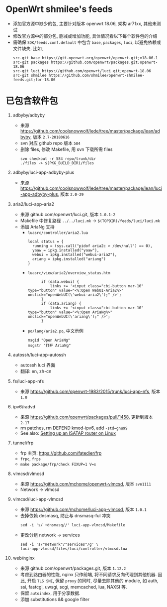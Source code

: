 # OpenWrt shmilee's feeds

* 添加官方源中缺少的包,
  主要针对版本 openwrt 18.06, 架构 ar71xx, 其他未测试
* 修改官方源中的部分包, 删减或增加功能, 具体情况看以下每个软件包的介绍
* 需确保 `SDK/feeds.conf.default` 中包含 `base`, `packages`, `luci`,
  以避免依赖或文件缺失. 比如,
  ```
  src-git base https://git.openwrt.org/openwrt/openwrt.git;v18.06.1
  src-git packages https://github.com/openwrt/packages.git;openwrt-18.06
  src-git luci https://github.com/openwrt/luci.git;openwrt-18.06
  src-git shmilee https://github.com/shmilee/openwrt-shmilee-feeds.git;for-18.06
  ```

# 已包含软件包

1. adbyby/adbyby
    * 来源 https://github.com/coolsnowwolf/lede/tree/master/package/lean/adbyby, 版本 `2.7-20180616`
    * svn 对应 github repo 版本 `584`
    * 删除 files, 修改 Makefile, 用 svn 下载所需 files
      ```
      svn checkout -r 584 repo/trunk/dir
      ./files -> $(PKG_BUILD_DIR)/files
      ```

2. adbyby/luci-app-adbyby-plus
    * 来源 https://github.com/coolsnowwolf/lede/tree/master/package/lean/luci-app-adbyby-plus, 版本 `2.0-29`

3. aria2/luci-app-aria2
    * 来源 github.com/openwrt/luci.git, 版本 `1.0.1-2`
    * Makefile 中修复路径 `../../luci.mk` -> `$(TOPDIR)/feeds/luci/luci.mk`
    * 添加 AriaNg 支持
        - `luasrc/controller/aria2.lua`
          ```
  	      local status = {
	  	    running = (sys.call("pidof aria2c > /dev/null") == 0),
	  	    yaaw = ipkg.installed("yaaw"),
	  	    webui = ipkg.installed("webui-aria2"),
            ariang = ipkg.installed("ariang")
	      }
          ```
        - `luasrc/view/aria2/overview_status.htm`
          ```
  				if (data.webui) {
					links += '<input class="cbi-button mar-10" type="button" value="<%:Open WebUI-Aria2%>" onclick="openWebUI(\'webui-aria2\');" />';
				}
				if (data.ariang) {
					links += '<input class="cbi-button mar-10" type="button" value="<%:Open AriaNg%>" onclick="openWebUI(\'ariang\');" />';
				}
          ```
        - `po/lang/aria2.po`, 中文示例
          ```
          msgid "Open AriaNg"
          msgstr "打开 AriaNg"
          ```

4. autossh/luci-app-autossh
    * autossh luci 界面
    * 翻译: en, zh-cn

5. fs/luci-app-nfs
    * 来源 https://github.com/openwrt-1983/2015/trunk/luci-app-nfs, 版本 `1.0`

6. ipv6/radvd
    * 来源 https://github.com/openwrt/packages/pull/1458, 更新到版本 `2.17`
    * rm patches, rm DEPEND kmod-ipv6, add `-std=gnu99`
    * See also: [Setting up an ISATAP router on Linux](http://www.saschahlusiak.de/linux/isatap.htm#router)

6. tunnel/frp
    * frp 主页: https://github.com/fatedier/frp
    * `frpc`, `frps`
    * `make package/frp/check FIXUP=1 V=s`

7. vlmcsd/vlmcsd
    * 来源 https://github.com/mchome/openwrt-vlmcsd, 版本 `svn1111`
    * Network -> vlmcsd

8. vlmcsd/luci-app-vlmcsd
    * 来源 https://github.com/mchome/luci-app-vlmcsd, 版本 `1.0.1`
    * 去掉依赖 dnsmasq, 防止与 dnsmasq-ful 冲突
      ```
      sed -i 's/ +dnsmasq//' luci-app-vlmcsd/Makefile
      ```
    * 更改分组 network -> services
      ```
      sed -i 's/"network"/"services"/g' \
      luci-app-vlmcsd/files/luci/controller/vlmcsd.lua
      ```

9. web/nginx
    * 来源 github.com/openwrt/packages.git, 版本 `1.12.2`
    * 考虑到路由器的性能, nginx 只作前端, 将不同请求反向代理到其他机器.
      因此, 开启 `TLS SNI`, 保留 `proxy` 的同时, 尽量去除其他的 module,
      如 auth, ssi, fastcgi, uwsgi, scgi, memcached, lua, NAXSI 等.
    * 保留 `autoindex`, 用于分享数据.
    * 添加 substitutions && google filter
